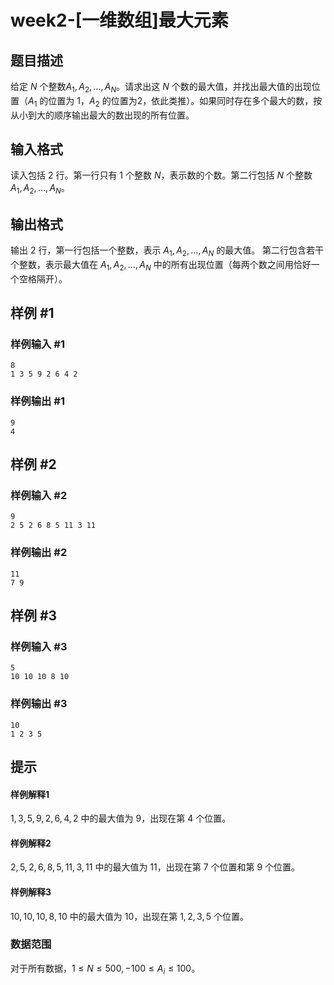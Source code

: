 # week2-[一维数组]最大元素

## 题目描述

给定 $N$ 个整数$A_1,A_2,\ldots,A_N$。请求出这 $N$ 个数的最大值，并找出最大值的出现位置（$A_1$ 的位置为 $1$，$A_2$ 的位置为2，依此类推）。如果同时存在多个最大的数，按从小到大的顺序输出最大的数出现的所有位置。

## 输入格式

读入包括 $2$ 行。第一行只有 $1$ 个整数 $N$，表示数的个数。第二行包括 $N$ 个整数 $A_1,A_2,\ldots,A_N$。

## 输出格式

输出 $2$ 行，第一行包括一个整数，表示 $A_1,A_2,\ldots,A_N$ 的最大值。 第二行包含若干个整数，表示最大值在 $A_1,A_2,\ldots,A_N$ 中的所有出现位置（每两个数之间用恰好一个空格隔开）。

## 样例 #1

### 样例输入 #1

```
8
1 3 5 9 2 6 4 2
```

### 样例输出 #1

```
9
4
```

## 样例 #2

### 样例输入 #2

```
9
2 5 2 6 8 5 11 3 11
```

### 样例输出 #2

```
11
7 9
```

## 样例 #3

### 样例输入 #3

```
5
10 10 10 8 10
```

### 样例输出 #3

```
10
1 2 3 5
```

## 提示

#### 样例解释1

$1, 3, 5, 9, 2, 6, 4, 2$ 中的最大值为 $9$，出现在第 $4$ 个位置。

#### 样例解释2

$2, 5, 2, 6, 8, 5, 11, 3, 11$ 中的最大值为 $11$，出现在第 $7$ 个位置和第 $9$ 个位置。
#### 样例解释3

$10, 10, 10, 8, 10$ 中的最大值为 $10$，出现在第 $1,2,3,5$ 个位置。

### 数据范围

对于所有数据，$1 \le N \le 500, -100 \le A_i \le 100$。